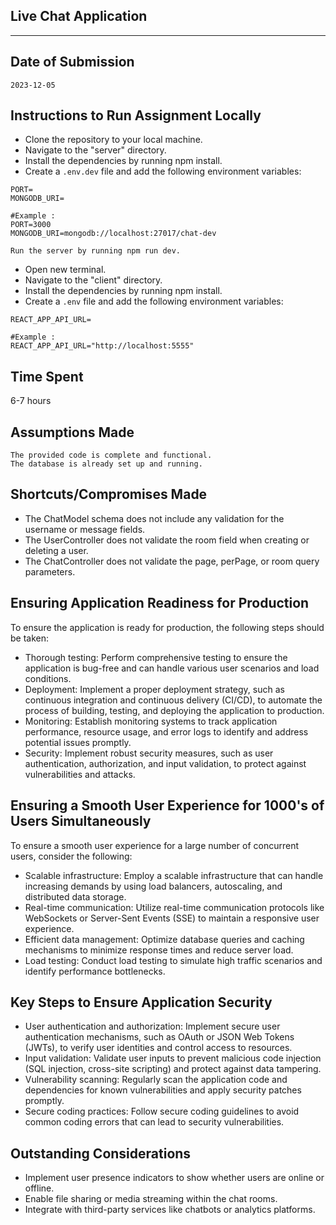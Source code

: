 <h2>Live Chat Application</h2>

---

<h2>Date of Submission</h2>

```
2023-12-05
```

<h2>Instructions to Run Assignment Locally</h2>

- Clone the repository to your local machine.
- Navigate to the "server" directory.
- Install the dependencies by running npm install.
- Create a `.env.dev` file and add the following environment variables:

```
PORT=
MONGODB_URI=
```

```
#Example :
PORT=3000
MONGODB_URI=mongodb://localhost:27017/chat-dev
```

    Run the server by running npm run dev.

- Open new terminal.
- Navigate to the "client" directory.
- Install the dependencies by running npm install.
- Create a `.env` file and add the following environment variables:

```
REACT_APP_API_URL=
```

```
#Example :
REACT_APP_API_URL="http://localhost:5555"
```

<h2>Time Spent</h2>

6-7 hours

<h2>Assumptions Made</h2>

    The provided code is complete and functional.
    The database is already set up and running.

<h2>Shortcuts/Compromises Made</h2>

- The ChatModel schema does not include any validation for the username or message fields.
- The UserController does not validate the room field when creating or deleting a user.
- The ChatController does not validate the page, perPage, or room query parameters.

<h2>Ensuring Application Readiness for Production</h2>

To ensure the application is ready for production, the following steps should be taken:

- Thorough testing: Perform comprehensive testing to ensure the application is bug-free and can handle various user scenarios and load conditions.
- Deployment: Implement a proper deployment strategy, such as continuous integration and continuous delivery (CI/CD), to automate the process of building, testing, and deploying the application to production.
- Monitoring: Establish monitoring systems to track application performance, resource usage, and error logs to identify and address potential issues promptly.
- Security: Implement robust security measures, such as user authentication, authorization, and input validation, to protect against vulnerabilities and attacks.

<h2>Ensuring a Smooth User Experience for 1000's of Users Simultaneously</h2>

To ensure a smooth user experience for a large number of concurrent users, consider the following:

- Scalable infrastructure: Employ a scalable infrastructure that can handle increasing demands by using load balancers, autoscaling, and distributed data storage.
- Real-time communication: Utilize real-time communication protocols like WebSockets or Server-Sent Events (SSE) to maintain a responsive user experience.
- Efficient data management: Optimize database queries and caching mechanisms to minimize response times and reduce server load.
- Load testing: Conduct load testing to simulate high traffic scenarios and identify performance bottlenecks.

<h2>Key Steps to Ensure Application Security</h2>

- User authentication and authorization: Implement secure user authentication mechanisms, such as OAuth or JSON Web Tokens (JWTs), to verify user identities and control access to resources.
- Input validation: Validate user inputs to prevent malicious code injection (SQL injection, cross-site scripting) and protect against data tampering.
- Vulnerability scanning: Regularly scan the application code and dependencies for known vulnerabilities and apply security patches promptly.
- Secure coding practices: Follow secure coding guidelines to avoid common coding errors that can lead to security vulnerabilities.

<h2>Outstanding Considerations</h2>

- Implement user presence indicators to show whether users are online or offline.
- Enable file sharing or media streaming within the chat rooms.
- Integrate with third-party services like chatbots or analytics platforms.
